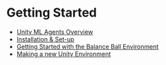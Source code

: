 # Getting Started

 * [Unity ML Agents Overview](1-Unity-Agents-Overview.md)
 * [Installation & Set-up](2-Installation.md)
 * [Getting Started with the Balance Ball Environment](3-Getting-Started-with-Balance-Ball.md)
 * [Making a new Unity Environment](4-Making-a-New-Unity-Environment.md)
